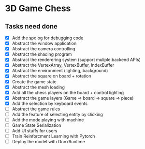 # 3D Game Chess

## Tasks need done
- [x] Add the spdlog for debugging code
- [x] Abstract the window application
- [x] Abstract the camera controlling
- [x] Abstract the shading program
- [x] Abstract the renderering system (support muliple backend APIs)
- [x] Abstract the VertexArray, VertexBuffer, IndexBuffer 
- [x] Abstract the environment (lighting, background)
- [x] Abstract the square on board + rotation
- [x] Create the game state
- [x] Abstract the mesh loading
- [x] Add all the chess players on the board + control lighting
- [x] Abstract the game layers (Game => board => square => piece)
- [x] Add the selection by keyboard events
- [ ] Abstract the game rules
- [ ] Add the feature of selecting entity by clicking
- [ ] Add the mode playing with machine
- [ ] Game State Serialization
- [ ] Add UI stuffs for users
- [ ] Train Reinforcment Learning with Pytorch
- [ ] Deploy the model with OnnxRuntime